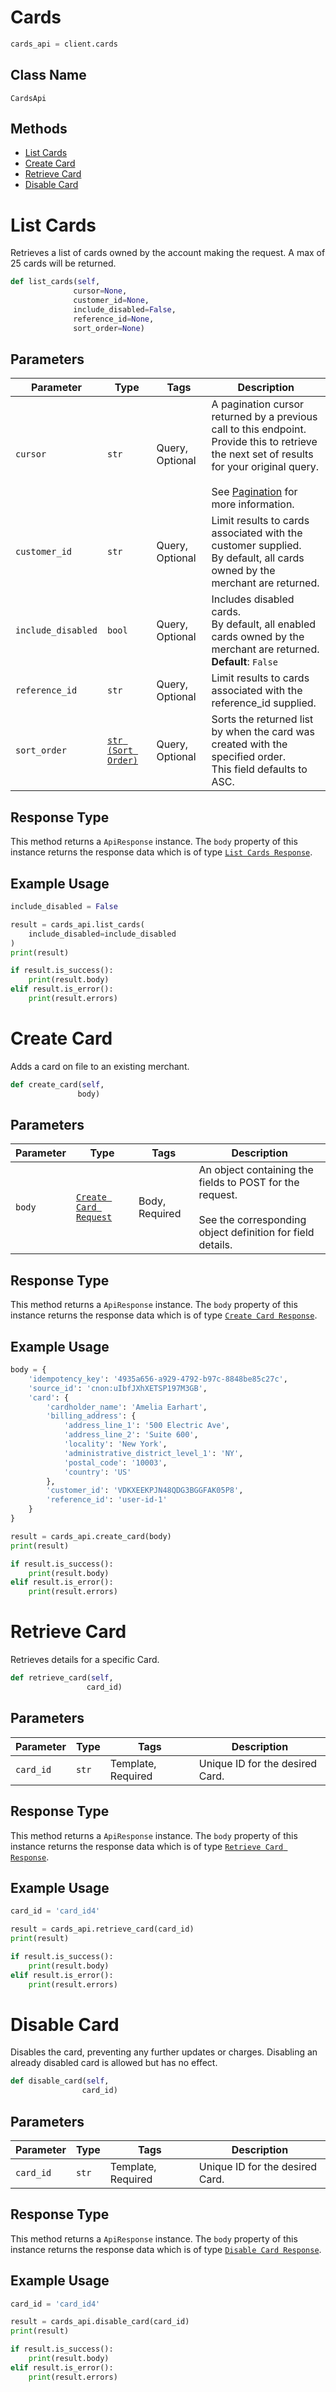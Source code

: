 # Cards

```python
cards_api = client.cards
```

## Class Name

`CardsApi`

## Methods

* [List Cards](../../doc/api/cards.md#list-cards)
* [Create Card](../../doc/api/cards.md#create-card)
* [Retrieve Card](../../doc/api/cards.md#retrieve-card)
* [Disable Card](../../doc/api/cards.md#disable-card)


# List Cards

Retrieves a list of cards owned by the account making the request.
A max of 25 cards will be returned.

```python
def list_cards(self,
              cursor=None,
              customer_id=None,
              include_disabled=False,
              reference_id=None,
              sort_order=None)
```

## Parameters

| Parameter | Type | Tags | Description |
|  --- | --- | --- | --- |
| `cursor` | `str` | Query, Optional | A pagination cursor returned by a previous call to this endpoint.<br>Provide this to retrieve the next set of results for your original query.<br><br>See [Pagination](https://developer.squareup.com/docs/build-basics/common-api-patterns/pagination) for more information. |
| `customer_id` | `str` | Query, Optional | Limit results to cards associated with the customer supplied.<br>By default, all cards owned by the merchant are returned. |
| `include_disabled` | `bool` | Query, Optional | Includes disabled cards.<br>By default, all enabled cards owned by the merchant are returned.<br>**Default**: `False` |
| `reference_id` | `str` | Query, Optional | Limit results to cards associated with the reference_id supplied. |
| `sort_order` | [`str (Sort Order)`](../../doc/models/sort-order.md) | Query, Optional | Sorts the returned list by when the card was created with the specified order.<br>This field defaults to ASC. |

## Response Type

This method returns a `ApiResponse` instance. The `body` property of this instance returns the response data which is of type [`List Cards Response`](../../doc/models/list-cards-response.md).

## Example Usage

```python
include_disabled = False

result = cards_api.list_cards(
    include_disabled=include_disabled
)
print(result)

if result.is_success():
    print(result.body)
elif result.is_error():
    print(result.errors)
```


# Create Card

Adds a card on file to an existing merchant.

```python
def create_card(self,
               body)
```

## Parameters

| Parameter | Type | Tags | Description |
|  --- | --- | --- | --- |
| `body` | [`Create Card Request`](../../doc/models/create-card-request.md) | Body, Required | An object containing the fields to POST for the request.<br><br>See the corresponding object definition for field details. |

## Response Type

This method returns a `ApiResponse` instance. The `body` property of this instance returns the response data which is of type [`Create Card Response`](../../doc/models/create-card-response.md).

## Example Usage

```python
body = {
    'idempotency_key': '4935a656-a929-4792-b97c-8848be85c27c',
    'source_id': 'cnon:uIbfJXhXETSP197M3GB',
    'card': {
        'cardholder_name': 'Amelia Earhart',
        'billing_address': {
            'address_line_1': '500 Electric Ave',
            'address_line_2': 'Suite 600',
            'locality': 'New York',
            'administrative_district_level_1': 'NY',
            'postal_code': '10003',
            'country': 'US'
        },
        'customer_id': 'VDKXEEKPJN48QDG3BGGFAK05P8',
        'reference_id': 'user-id-1'
    }
}

result = cards_api.create_card(body)
print(result)

if result.is_success():
    print(result.body)
elif result.is_error():
    print(result.errors)
```


# Retrieve Card

Retrieves details for a specific Card.

```python
def retrieve_card(self,
                 card_id)
```

## Parameters

| Parameter | Type | Tags | Description |
|  --- | --- | --- | --- |
| `card_id` | `str` | Template, Required | Unique ID for the desired Card. |

## Response Type

This method returns a `ApiResponse` instance. The `body` property of this instance returns the response data which is of type [`Retrieve Card Response`](../../doc/models/retrieve-card-response.md).

## Example Usage

```python
card_id = 'card_id4'

result = cards_api.retrieve_card(card_id)
print(result)

if result.is_success():
    print(result.body)
elif result.is_error():
    print(result.errors)
```


# Disable Card

Disables the card, preventing any further updates or charges.
Disabling an already disabled card is allowed but has no effect.

```python
def disable_card(self,
                card_id)
```

## Parameters

| Parameter | Type | Tags | Description |
|  --- | --- | --- | --- |
| `card_id` | `str` | Template, Required | Unique ID for the desired Card. |

## Response Type

This method returns a `ApiResponse` instance. The `body` property of this instance returns the response data which is of type [`Disable Card Response`](../../doc/models/disable-card-response.md).

## Example Usage

```python
card_id = 'card_id4'

result = cards_api.disable_card(card_id)
print(result)

if result.is_success():
    print(result.body)
elif result.is_error():
    print(result.errors)
```

